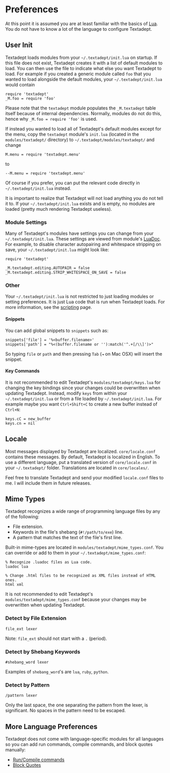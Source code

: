 # Preferences

At this point it is assumed you are at least familiar with the basics of
[Lua][]. You do not have to know a lot of the language to configure Textadept.

[Lua]: http://www.lua.org

## User Init

Textadept loads modules from your `~/.textadept/init.lua` on startup. If this
file does not exist, Textadept creates it with a list of default modules to
load. You can then use the file to indicate what else you want Textadept to
load. For example if you created a generic module called `foo` that you wanted
to load alongside the default modules, your `~/.textadept/init.lua` would
contain

    require 'textadept'
    _M.foo = require 'foo'

Please note that the `textadept` module populates the `_M.textadept` table
itself because of internal dependencies. Normally, modules do not do this, hence
why `_M.foo = require 'foo'` is used.

If instead you wanted to load all of Textadept's default modules except for the
menu, copy the `textadept` module's `init.lua` (located in the
`modules/textadept/` directory) to `~/.textadept/modules/textadept/` and change

    M.menu = require 'textadept.menu'

to

    --M.menu = require 'textadept.menu'

Of course if you prefer, you can put the relevant code directly in
`~/.textadept/init.lua` instead.

It is important to realize that Textadept will not load anything you do not tell
it to. If your `~/.textadept/init.lua` exists and is empty, no modules are
loaded (pretty much rendering Textadept useless).

### Module Settings

Many of Textadept's modules have settings you can change from your
`~/.textadept/init.lua`. These settings are viewed from module's
[LuaDoc][]. For example, to disable character autopairing and
whitespace stripping on save, your `~/.textadept/init.lua` might look like:

    require 'textadept'

    _M.textadept.editing.AUTOPAIR = false
    _M.textadept.editing.STRIP_WHITESPACE_ON_SAVE = false

[LuaDoc]: ../api/index.html

### Other

Your `~/.textadept/init.lua` is not restricted to just loading modules or
setting preferences. It is just Lua code that is run when Textadept loads. For
more information, see the [scripting][] page.

[scripting]: 11_Scripting.html

#### Snippets

You can add global snippets to `snippets` such as:

    snippets['file'] = '%<buffer.filename>'
    snippets['path'] = "%<(buffer.filename or ''):match('^.+[/\\]')>"

So typing `file` or `path` and then pressing `Tab` (`⇥` on Mac OSX) will insert
the snippet.

#### Key Commands

It is not recommended to edit Textadept's `modules/textadept/keys.lua` for
changing the key bindings since your changes could be overwritten when updating
Textadept. Instead, modify `keys` from within your `~/.textadept/init.lua` or
from a file loaded by `~/.textadept/init.lua`. For example maybe you want
`Ctrl+Shift+C` to create a new buffer instead of `Ctrl+N`:

    keys.cC = new_buffer
    keys.cn = nil

## Locale

Most messages displayed by Textadept are localized. `core/locale.conf` contains
these messages. By default, Textadept is localized in English. To use a
different language, put a translated version of `core/locale.conf` in your
`~/.textadept/` folder. Translations are located in `core/locales/`.

Feel free to translate Textadept and send your modified `locale.conf` files
to me. I will include them in future releases.

## Mime Types

Textadept recognizes a wide range of programming language files by any of the
following:

* File extension.
* Keywords in the file's shebang (`#!/path/to/exe`) line.
* A pattern that matches the text of the file's first line.

Built-in mime-types are located in `modules/textadept/mime_types.conf`. You
can override or add to them in your `~/.textadept/mime_types.conf`:

    % Recognize .luadoc files as Lua code.
    luadoc lua

    % Change .html files to be recognized as XML files instead of HTML ones.
    html xml

It is not recommended to edit Textadept's `modules/textadept/mime_types.conf`
because your changes may be overwritten when updating Textadept.

### Detect by File Extension

    file_ext lexer

Note: `file_ext` should not start with a `.` (period).

### Detect by Shebang Keywords

    #shebang_word lexer

Examples of `shebang_word`'s are `lua`, `ruby`, `python`.

### Detect by Pattern

    /pattern lexer

Only the last space, the one separating the pattern from the lexer, is
significant. No spaces in the pattern need to be escaped.

## More Language Preferences

Textadept does not come with language-specific modules for all languages so you
can add run commands, compile commands, and block quotes manually:

* [Run/Compile commands][]
* [Block Quotes][]

[Run/Compile commands]: http://caladbolg.net/textadeptwiki/index.php?n=Main.RunSupplemental
[Block Quotes]: http://caladbolg.net/textadeptwiki/index.php?n=Main.CommentSupplemental
